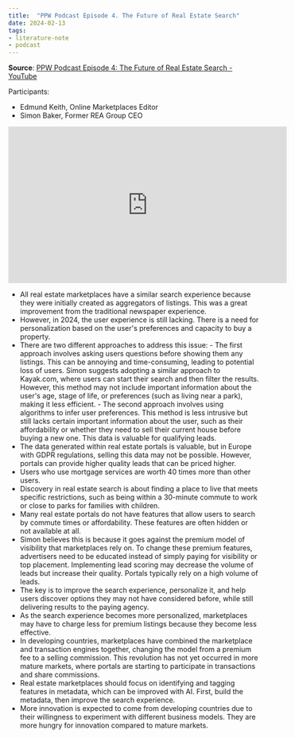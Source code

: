 ```yaml
---
title:  "PPW Podcast Episode 4. The Future of Real Estate Search"
date: 2024-02-13
tags: 
- literature-note 
- podcast
---
```


**Source**: [PPW Podcast Episode 4: The Future of Real Estate Search - YouTube](https://youtu.be/EbJF7vKXiMU?si=j1nL1rhg35hSWkxm)

Participants:
- Edmund Keith, Online Marketplaces Editor 
- Simon Baker, Former REA Group CEO


<iframe width="560" height="315" src="https://www.youtube.com/embed/EbJF7vKXiMU?si=NRZ4U45dfj5O4upX" title="YouTube video player" frameborder="0" allow="accelerometer; autoplay; clipboard-write; encrypted-media; gyroscope; picture-in-picture; web-share" allowfullscreen></iframe>

- All real estate marketplaces have a similar search experience because they were initially created as aggregators of listings. This was a great improvement from the traditional newspaper experience.
- However, in 2024, the user experience is still lacking. There is a need for personalization based on the user's preferences and capacity to buy a property.
- There are two different approaches to address this issue:
	  - The first approach involves asking users questions before showing them any listings. This can be annoying and time-consuming, leading to potential loss of users. Simon suggests adopting a similar approach to Kayak.com, where users can start their search and then filter the results. However, this method may not include important information about the user's age, stage of life, or preferences (such as living near a park), making it less efficient.
	  - The second approach involves using algorithms to infer user preferences. This method is less intrusive but still lacks certain important information about the user, such as their affordability or whether they need to sell their current house before buying a new one. This data is valuable for qualifying leads.
- The data generated within real estate portals is valuable, but in Europe with GDPR regulations, selling this data may not be possible. However, portals can provide higher quality leads that can be priced higher.
- Users who use mortgage services are worth 40 times more than other users.
- Discovery in real estate search is about finding a place to live that meets specific restrictions, such as being within a 30-minute commute to work or close to parks for families with children.
- Many real estate portals do not have features that allow users to search by commute times or affordability. These features are often hidden or not available at all.
- Simon believes this is because it goes against the premium model of visibility that marketplaces rely on. To change these premium features, advertisers need to be educated instead of simply paying for visibility or top placement. Implementing lead scoring may decrease the volume of leads but increase their quality. Portals typically rely on a high volume of leads.
- The key is to improve the search experience, personalize it, and help users discover options they may not have considered before, while still delivering results to the paying agency.
- As the search experience becomes more personalized, marketplaces may have to charge less for premium listings because they become less effective.
- In developing countries, marketplaces have combined the marketplace and transaction engines together, changing the model from a premium fee to a selling commission. This revolution has not yet occurred in more mature markets, where portals are starting to participate in transactions and share commissions.
- Real estate marketplaces should focus on identifying and tagging features in metadata, which can be improved with AI. First, build the metadata, then improve the search experience.
- More innovation is expected to come from developing countries due to their willingness to experiment with different business models. They are more hungry for innovation compared to mature markets.


